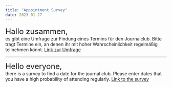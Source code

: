 ```yaml
---
title: "Appointment Survey"
date: 2023-01-27
---
```

<font size = "5">Hallo zusammen,</font><br>
es gibt eine Umfrage zur Findung eines Termins für den Journalclub. Bitte tragt Termine ein, an denen ihr mit hoher Wahrscheinlichkeit regelmäßig teilnehmen könnt.
[Link zur Umfrage](https://doodle.com/meeting/participate/id/e79WqXrb)

---

<font size = "5">Hello everyone,</font><br>
there is a survey to find a date for the journal club. Please enter dates that you have a high probability of attending regularly.
[Link to the survey](https://doodle.com/meeting/participate/id/e79WqXrb)
